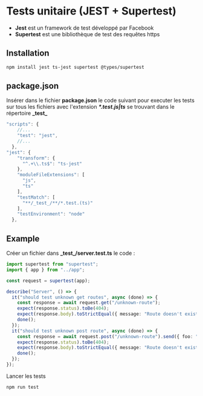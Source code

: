 # Tests unitaire (JEST + Supertest)

- **Jest** est un framework de test développé par Facebook
- **Supertest** est une bibliothèque de test des requêtes https

## Installation

```zsh
npm install jest ts-jest supertest @types/supertest
```

## package.json

Insérer dans le fichier **package.json** le code suivant pour executer les tests sur tous les fichiers avec l'extension ***\*.test.js|ts*** se trouvant dans le répertoire **\_test\_**

```ts
"scripts": {
    //...
    "test": "jest",
    //...
  },
"jest": {
    "transform": {
      "^.+\\.ts$": "ts-jest"
    },
    "moduleFileExtensions": [
      "js",
      "ts"
    ],
    "testMatch": [
      "**/_test_/**/*.test.(ts)"
    ],
    "testEnvironment": "node"
  },
```

## Example

Créer un fichier dans **\_test\_/server.test.ts** le code :

```ts
import supertest from "supertest";
import { app } from "../app";

const request = supertest(app);

describe("Server", () => {
  it("should test unknown get routes", async (done) => {
    const response = await request.get("/unknown-route");
    expect(response.status).toBe(404);
    expect(response.body).toStrictEqual({ message: "Route doesn't exists" });
    done();
  });
  it("should test unknown post route", async (done) => {
    const response = await request.post("/unknown-route").send({ foo: "bar" });
    expect(response.status).toBe(404);
    expect(response.body).toStrictEqual({ message: "Route doesn't exists" });
    done();
  });
});
```

Lancer les tests

```zsh
npm run test
```

